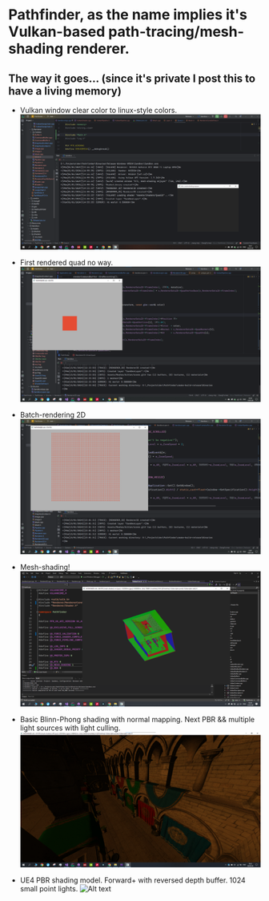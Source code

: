 # **Pathfinder, as the name implies it's Vulkan-based path-tracing/mesh-shading renderer.**

## The way it goes... (since it's private I post this to have a living memory)

* Vulkan window clear color to linux-style colors. 
![Alt text](/Resources/Images/1.png)

* First rendered quad no way.
![Alt text](/Resources/Images/2.png)

* Batch-rendering 2D
![Alt text](/Resources/Images/3.png)

* Mesh-shading!
![Alt text](/Resources/Images/4_1_sponza_ms.png)

* Basic Blinn-Phong shading with normal mapping. Next PBR && multiple light sources with light culling.
![Alt text](/Resources/Images/6.png)

* UE4 PBR shading model. Forward+ with reversed depth buffer. 1024 small point lights.
![Alt text](/Resources/Images/7_0.png)